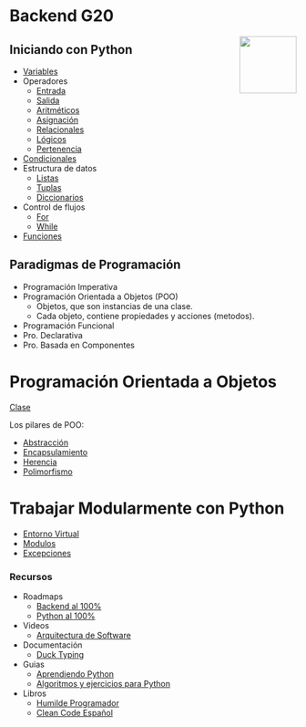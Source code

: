 # Backend G20

<img align="right" width="100" height="100" src="https://upload.wikimedia.org/wikipedia/commons/thumb/1/1f/Python_logo_01.svg/2048px-Python_logo_01.svg.png">

## Iniciando con Python

- [Variables](variables.py)
- Operadores
  - [Entrada](operadores/entrada.py)
  - [Salida](operadores/salida.py)
  - [Aritméticos](operadores/aritmeticos.py)
  - [Asignación](operadores/asignacion.py)
  - [Relacionales](operadores/relacionales.py)
  - [Lógicos](operadores/logicos.py)
  - [Pertenencia](operadores/pertenencias.py)
- [Condicionales](condicionales.py)
- Estructura de datos
  - [Listas](estructuras_datos/listas.py)
  - [Tuplas](estructuras_datos/tuplas.py)
  - [Diccionarios](estructuras_datos/diccionarios.py)
- Control de flujos
  - [For](control_flujos/for.py)
  - [While](control_flujos/while.py)
- [Funciones](funciones.py)

## Paradigmas de Programación

- Programación Imperativa
- Programación Orientada a Objetos (POO)
  - Objetos, que son instancias de una clase.
  - Cada objeto, contiene propiedades y acciones (metodos).
- Programación Funcional
- Pro. Declarativa
- Pro. Basada en Componentes

# Programación Orientada a Objetos

[Clase](poo/main.py)

Los pilares de POO:

- [Abstracción](poo/abstraccion.py)
- [Encapsulamiento](poo/encapsulamiento.py)
- [Herencia](poo/herencia.py)
- [Polimorfismo](poo/polimorfismo.py)

# Trabajar Modularmente con Python

- [Entorno Virtual](entorno_virtual/ENTORNO.md)
- [Modulos](modulos.py)
- [Excepciones](excepciones.py)

### Recursos

- Roadmaps
  - [Backend al 100%](https://roadmap.sh/backend)
  - [Python al 100%](https://roadmap.sh/python)
- Videos
  - [Arquitectura de Software](https://www.youtube.com/watch?v=MbX0hGRiJm8)
- Documentación
  - [Duck Typing](https://realpython.com/lessons/duck-typing/)
- Guias
  - [Aprendiendo Python](recursos/aprendiendo_python.pdf)
  - [Algoritmos y ejercicios para Python](recursos/algoritmos_ejercicios_python.pdf)
- Libros
  - [Humilde Programador](http://nummolt.blogspot.com/2019/08/el-programador-humilde.html)
  - [Clean Code Español](recursos/clean_code_espanol.pdf)

